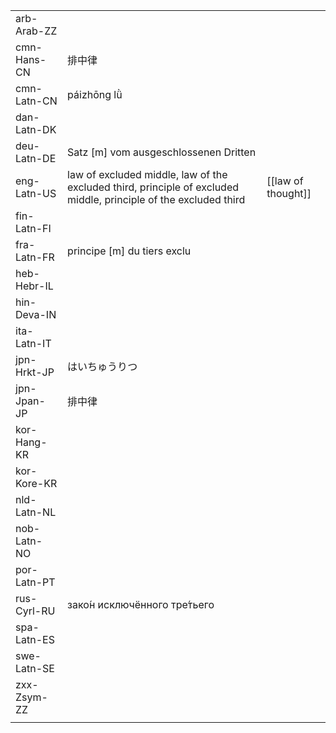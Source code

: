 | | | |
|-|-|-|
| arb-Arab-ZZ |  |  |
| cmn-Hans-CN | 排中律 |  |
| cmn-Latn-CN | páizhōng lǜ |  |
| dan-Latn-DK |  |  |
| deu-Latn-DE | Satz [m] vom ausgeschlossenen Dritten |  |
| eng-Latn-US | law of excluded middle, law of the excluded third, principle of excluded middle, principle of the excluded third | [[law of thought]] |
| fin-Latn-FI |  |  |
| fra-Latn-FR | principe [m] du tiers exclu |  |
| heb-Hebr-IL |  |  |
| hin-Deva-IN |  |  |
| ita-Latn-IT |  |  |
| jpn-Hrkt-JP | はいちゅうりつ |  |
| jpn-Jpan-JP | 排中律 |  |
| kor-Hang-KR |  |  |
| kor-Kore-KR |  |  |
| nld-Latn-NL |  |  |
| nob-Latn-NO |  |  |
| por-Latn-PT |  |  |
| rus-Cyrl-RU | зако́н исключённого тре́тьего |  |
| spa-Latn-ES |  |  |
| swe-Latn-SE |  |  |
| zxx-Zsym-ZZ |  |  |
|  |  |  |
